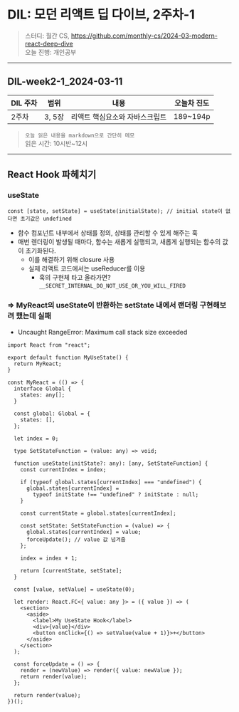 # DIL: 모던 리액트 딥 다이브, 2주차-1

> 스터디: 월간 CS, https://github.com/monthly-cs/2024-03-modern-react-deep-dive  
> 오늘 진행: 개인공부

---

## DIL-week2-1_2024-03-11

| DIL 주차 | 범위   | 내용                           | 오늘차 진도 |
| -------- | ------ | ------------------------------ | ----------- |
| 2주차    | 3, 5장 | 리액트 핵심요소와 자바스크립트 | 189~194p    |

> `오늘 읽은 내용을 markdown으로 간단히 메모`  
> 읽은 시간: 10시반~12시

---

## React Hook 파헤치기

### useState

```tsx
const [state, setState] = useState(initialState); // initial state이 없다면 초기값은 undefined
```

- 함수 컴포넌트 내부에서 상태를 정의, 상태를 관리할 수 있게 해주는 훅
- 매번 렌더링이 발생될 때마다, 함수는 새롭게 실행되고, 새롭게 실행되는 함수의 값이 초기화된다.
  - 이를 해결하기 위해 closure 사용
  - 실제 리액트 코드에서는 useReducer를 이용
    - 훅의 구현체 타고 올라가면? `__SECRET_INTERNAL_DO_NOT_USE_OR_YOU_WILL_FIRED`

### => MyReact의 useState이 반환하는 setState 내에서 랜더링 구현해보려 했는데 실패

- Uncaught RangeError: Maximum call stack size exceeded

```tsx
import React from "react";

export default function MyUseState() {
  return MyReact;
}

const MyReact = (() => {
  interface Global {
    states: any[];
  }

  const global: Global = {
    states: [],
  };

  let index = 0;

  type SetStateFunction = (value: any) => void;

  function useState(initState?: any): [any, SetStateFunction] {
    const currentIndex = index;

    if (typeof global.states[currentIndex] === "undefined") {
      global.states[currentIndex] =
        typeof initState !== "undefined" ? initState : null;
    }

    const currentState = global.states[currentIndex];

    const setState: SetStateFunction = (value) => {
      global.states[currentIndex] = value;
      forceUpdate(); // value 값 넘겨줌
    };

    index = index + 1;

    return [currentState, setState];
  }

  const [value, setValue] = useState(0);

  let render: React.FC<{ value: any }> = ({ value }) => (
    <section>
      <aside>
        <label>My UseState Hook</label>
        <div>{value}</div>
        <button onClick={() => setValue(value + 1)}>+</button>
      </aside>
    </section>
  );

  const forceUpdate = () => {
    render = (newValue) => render({ value: newValue });
    return render(value);
  };

  return render(value);
})();
```

